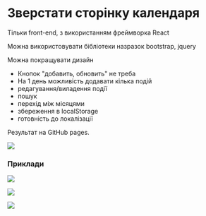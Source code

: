 Зверстати сторінку календаря
==========================================

Тільки front-end, з використанням фреймворка React

Можна використовувати бібліотеки назразок bootstrap, jquery

Можна покращувати дизайн

- Кнопок "добавить, обновить" не треба
- На 1 день можливість додавати кілька подій
- редагування/виладення події
- пошук
- перехід між місяцями
- збереження в localStorage
- готовність до локалізації

Результат на GitHub pages.

![](mockups/Calendar-HW-01.png)

### Приклади

![](mockups/Calendar-HW-05.png)

![](mockups/Calendar-HW-04.png)

![](mockups/Calendar-HW-07.png)




